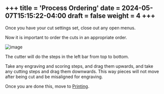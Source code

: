+++
title = 'Process Ordering'
date = 2024-05-07T15:15:22-04:00
draft = false
weight = 4
+++
---
Once you have your cut settings set, close out any open menus. 

Now it is important to order the cuts in an appropriate order. 

![image](/images/226.png)

The cutter will do the steps in the left bar from top to bottom.

Take any engraving and scoring steps, and drag them upwards, and take any cutting steps and drag them downwards. This way pieces will not move after being cut and be misaligned for engraving.

Once you are done this, move to [Printing](https://cid.friendscentral.org/laser-cutters/printing/index.html).

